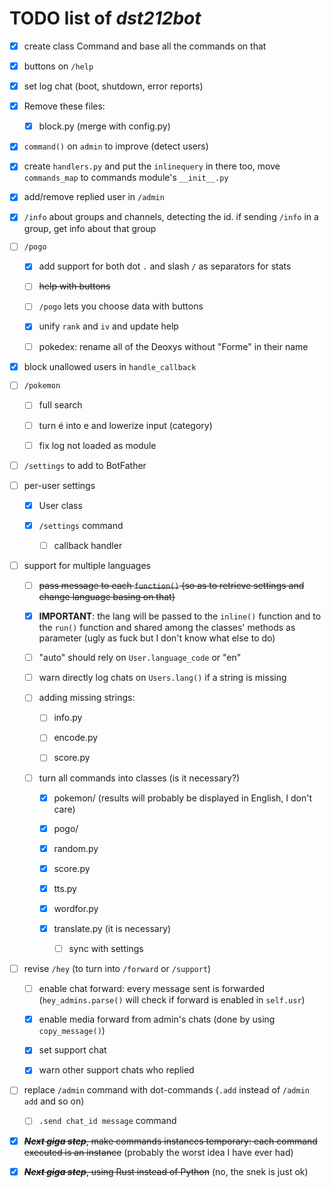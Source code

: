 # TODO list of *dst212bot*

- [x] create class Command and base all the commands on that

- [x] buttons on `/help`

- [x] set log chat (boot, shutdown, error reports)

- [x] Remove these files:
  
  - [x] block.py (merge with config.py)

- [x] `command()` on `admin` to improve (detect users)

- [x] create `handlers.py` and put the `inlinequery` in there too, move `commands_map` to commands module's `__init__.py`

- [x] add/remove replied user in `/admin`

- [x] `/info` about groups and channels, detecting the id. if sending `/info` in a group, get info about that group

- [ ] `/pogo`
  
  - [x] add support for both dot `.` and slash `/` as separators for stats
  
  - [ ] ~~help with buttons~~
  
  - [ ] `/pogo` lets you choose data with buttons
  
  - [x] unify `rank` and `iv` and update help
  
  - [ ] pokedex: rename all of the Deoxys without "Forme" in their name

- [x] block unallowed users in `handle_callback`

- [ ] `/pokemon`
  
  - [ ] full search
  
  - [ ] turn é into e and lowerize input (category)
  
  - [ ] fix log not loaded as module

- [ ] `/settings` to add to BotFather

- [ ] per-user settings
  
  - [x] User class
  
  - [x] `/settings` command
    
    - [ ] callback handler

- [ ] support for multiple languages
  
  - [ ] ~~pass message to each `function()` (so as to retrieve settings and change language basing on that)~~
  
  - [x] **IMPORTANT**: the lang will be passed to the `inline()` function and to the `run()` function and shared among the classes' methods as parameter (ugly as fuck but I don't know what else to do)
  
  - [ ] "auto" should rely on `User.language_code` or "en"
  
  - [ ] warn directly log chats on `Users.lang()` if a string is missing
  
  - [ ] adding missing strings:
    
    - [ ] info.py
    
    - [ ] encode.py
    
    - [ ] score.py
  
  - [ ] turn all commands into classes (is it necessary?)
    
    - [x] pokemon/ (results will probably be displayed in English, I don't care)
    
    - [x] pogo/
    
    - [x] random.py
    
    - [x] score.py
    
    - [x] tts.py
    
    - [x] wordfor.py
    
    - [x] translate.py (it is necessary)
      
      - [ ] sync with settings

- [ ] revise `/hey` (to turn into `/forward` or `/support`)
  
  - [ ] enable chat forward: every message sent is forwarded (`hey_admins.parse()` will check if forward is enabled in `self.usr`)
  
  - [x] enable media forward from admin's chats (done by using `copy_message()`)
  
  - [x] set support chat
  
  - [x] warn other support chats who replied

- [ ] replace `/admin` command with dot-commands (`.add` instead of `/admin add` and so on)
  
  - [ ] `.send chat_id message` command

- [x] ~~***Next giga step***, make commands instances temporary: each command executed is an instance~~ (probably the worst idea I have ever had)

- [x] ~~***Next giga step***, using Rust instead of Python~~ (no, the snek is just ok)
